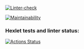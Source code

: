 [![Linter-check](https://github.com/CerberStrix/frontend-project-lvl2/actions/workflows/node.js.yml/badge.svg)](https://github.com/CerberStrix/frontend-project-lvl2/actions/workflows/node.js.yml)

[![Maintainability](https://api.codeclimate.com/v1/badges/c430d2c42220601a8f03/maintainability)](https://codeclimate.com/github/CerberStrix/frontend-project-lvl2/maintainability)

### Hexlet tests and linter status:
[![Actions Status](https://github.com/CerberStrix/frontend-project-lvl2/workflows/hexlet-check/badge.svg)](https://github.com/CerberStrix/frontend-project-lvl2/actions)
